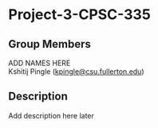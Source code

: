 # Project-3-CPSC-335

## Group Members
ADD NAMES HERE  
Kshitij Pingle (kpingle@csu.fullerton.edu)  

## Description
Add description here later

